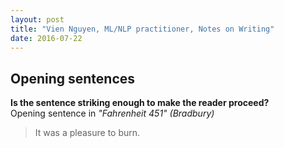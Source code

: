 ```yaml
---
layout: post
title: "Vien Nguyen, ML/NLP practitioner, Notes on Writing"
date: 2016-07-22
---
```


<h2>Opening sentences</h2>
<p align = "justify">
	<strong>Is the sentence striking enough to make the reader proceed?</strong><br>
	Opening sentence in <em>&quot;Fahrenheit 451&quot; (Bradbury)</em>
</p>
<blockquote><p align = "justify">It was a pleasure to burn.</p></blockquote>
<div>
<script>
  (function(i,s,o,g,r,a,m){i['GoogleAnalyticsObject']=r;i[r]=i[r]||function(){
  (i[r].q=i[r].q||[]).push(arguments)},i[r].l=1*new Date();a=s.createElement(o),
  m=s.getElementsByTagName(o)[0];a.async=1;a.src=g;m.parentNode.insertBefore(a,m)
  })(window,document,'script','https://www.google-analytics.com/analytics.js','ga');

  ga('create', 'UA-77434616-1', 'auto');
  ga('send', 'pageview');

</script>
</div>
